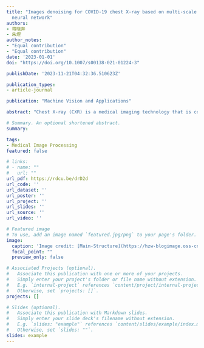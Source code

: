```yaml
---
title: "Images denoising for COVID-19 chest X-ray based on multi-scale parallel convolutional
  neural network"
authors:
- 蒋晓奔
- 朱煜
author_notes:
- "Equal contribution"
- "Equal contribution"
date: '2023-01-01'
doi: "https://doi.org/10.1007/s00138-021-01224-3"

publishDate: '2023-11-21T04:32:36.510623Z'

publication_types:
- article-journal

publication: "Machine Vision and Applications"

abstract: "Chest X-ray (CXR) is a medical imaging technology that is common and economical to use in clinical. Recently, coronavirus (COVID-19) has spread worldwide, and the second wave is rebounding strongly now with the coming winter that has a detrimental effect on the global economy and health. To make pre-diagnosis of COVID-19 as soon as possible, and reduce the work pressure of medical staff, making use of deep learning networks to detect positive CXR images of infected patients is a critical step. However, there are complex edge structures and rich texture details in the CXR images susceptible to noise that can interfere with the diagnosis of the machines and the doctors. Therefore, in this paper, we proposed a novel multi-resolution parallel residual CNN (named MPR-CNN) for CXR images denoising and special application for COVID-19 which can improve the image quality. The core of MPR-CNN consists of several essential modules. (a) Multi-resolution parallel convolution streams are utilized for extracting more reliable spatial and semantic information in multi-scale features. (b) Efficient channel and spatial attention can let the network focus more on texture details in CXR images with fewer parameters. (c) The adaptive multi-resolution feature fusion method based on attention is utilized to improve the expression of the network. On the whole, MPR-CNN can simultaneously retain spatial information in the shallow layers with high resolution and semantic information in the deep layers with low resolution. Comprehensive experiments demonstrate that our MPR-CNN can better retain the texture structure details in CXR images. Additionally, extensive experiments show that our MPR-CNN has a positive impact on CXR images classification and detection of COVID-19 cases from denoised CXR images."

# Summary. An optional shortened abstract.
summary: 

tags:
- Medical Image Processing 
featured: false

# links:
# - name: ""
#   url: ""
url_pdf: https://rdcu.be/drD2d
url_code: ''
url_dataset: ''
url_poster: ''
url_project: ''
url_slides: ''
url_source: ''
url_video: ''

# Featured image
# To use, add an image named `featured.jpg/png` to your page's folder. 
image:
  caption: 'Image credit: [Main-Structure](https://hzw-blogimage.oss-cn-shanghai.aliyuncs.com/812-lab/featured.jpg)'
  focal_point: ""
  preview_only: false

# Associated Projects (optional).
#   Associate this publication with one or more of your projects.
#   Simply enter your project's folder or file name without extension.
#   E.g. `internal-project` references `content/project/internal-project/index.md`.
#   Otherwise, set `projects: []`.
projects: []

# Slides (optional).
#   Associate this publication with Markdown slides.
#   Simply enter your slide deck's filename without extension.
#   E.g. `slides: "example"` references `content/slides/example/index.md`.
#   Otherwise, set `slides: ""`.
slides: example
---
```




